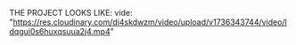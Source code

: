 THE PROJECT LOOKS LIKE:
vide: "https://res.cloudinary.com/di4skdwzm/video/upload/v1736343744/video/ldqgui0s6huxqsuua2j4.mp4"
